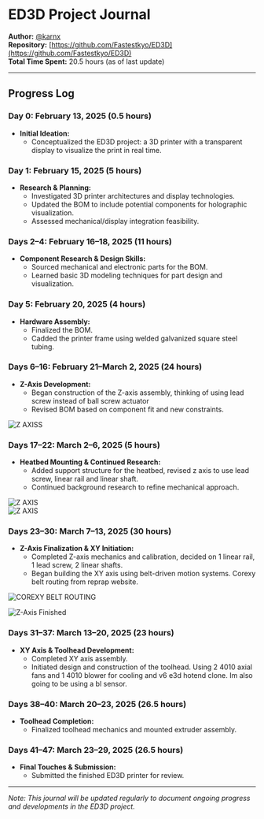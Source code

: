# ED3D Project Journal

**Author:** [@karnx](https://github.com/Fastestkyo)  
**Repository:** [https://github.com/Fastestkyo/ED3D](https://github.com/Fastestkyo/ED3D)  
**Total Time Spent:** 20.5 hours (as of last update)

---



## Progress Log

### Day 0: February 13, 2025 (0.5 hours)
- **Initial Ideation:**
  - Conceptualized the ED3D project: a 3D printer with a transparent display to visualize the print in real time.

### Day 1: February 15, 2025 (5 hours)
- **Research & Planning:**
  - Investigated 3D printer architectures and display technologies.
  - Updated the BOM to include potential components for holographic visualization.
  - Assessed mechanical/display integration feasibility.

### Days 2–4: February 16–18, 2025 (11 hours)
- **Component Research & Design Skills:**
  - Sourced mechanical and electronic parts for the BOM.
  - Learned basic 3D modeling techniques for part design and visualization.

### Day 5: February 20, 2025 (4 hours)
- **Hardware Assembly:**
  - Finalized the BOM.
  - Cadded the printer frame using welded galvanized square steel tubing.

### Days 6–16: February 21–March 2, 2025 (24 hours)
- **Z-Axis Development:**
  - Began construction of the Z-axis assembly, thinking of using lead screw instead of ball screw actuator
  - Revised BOM based on component fit and new constraints.

![Z AXISS](https://github.com/user-attachments/assets/536d5975-e3ec-4e65-87a3-0dc43c495e3e)

### Days 17–22: March 2–6, 2025 (5 hours)
- **Heatbed Mounting & Continued Research:**
  - Added support structure for the heatbed, revised z axis to use lead screw, linear rail and linear shaft.
  - Continued background research to refine mechanical approach.

![Z AXIS](https://github.com/user-attachments/assets/a56423a7-f586-4adb-a9e5-d7c679b7e917)  
![Z AXIS](https://github.com/user-attachments/assets/52c3d090-2eeb-432f-a230-d23d1db38c38)

### Days 23–30: March 7–13, 2025 (30 hours)
- **Z-Axis Finalization & XY Initiation:**
  - Completed Z-axis mechanics and calibration, decided on 1 linear rail, 1 lead screw, 2 linear shafts.
  - Began building the XY axis using belt-driven motion systems. Corexy belt routing from reprap website.
 
![COREXY BELT ROUTING](https://github.com/user-attachments/assets/65d4a6e9-30a5-4cf5-abff-ac4c4e845f0b)

![Z-Axis Finished](https://github.com/user-attachments/assets/32ac731c-7475-4b3c-b002-14f731b863bc)

### Days 31–37: March 13–20, 2025 (23 hours)
- **XY Axis & Toolhead Development:**
  - Completed XY axis assembly.
  - Initiated design and construction of the toolhead. Using 2 4010 axial fans and 1 4010 blower for cooling and v6 e3d hotend clone. Im also going to be using a bl sensor.

### Days 38–40: March 20–23, 2025 (26.5 hours)
- **Toolhead Completion:**
  - Finalized toolhead mechanics and mounted extruder assembly.

### Days 41–47: March 23–29, 2025 (26.5 hours)
- **Final Touches & Submission:**
  - Submitted the finished ED3D printer for review.

---

*Note: This journal will be updated regularly to document ongoing progress and developments in the ED3D project.*
